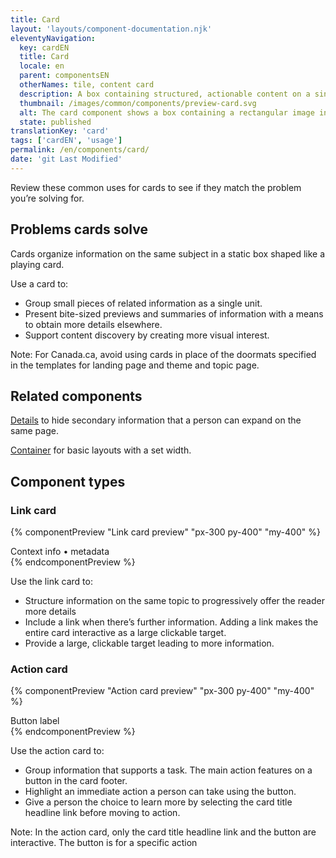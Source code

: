 ```yaml
---
title: Card
layout: 'layouts/component-documentation.njk'
eleventyNavigation:
  key: cardEN
  title: Card
  locale: en
  parent: componentsEN
  otherNames: tile, content card
  description: A box containing structured, actionable content on a single topic.
  thumbnail: /images/common/components/preview-card.svg
  alt: The card component shows a box containing a rectangular image in the top half. Immediately below is a blue rectangular bar running across three quarters of the box representing the card title. Two longer grey bars are stacked just below the blue bar, representing the card description and context area/metadata sections.
  state: published
translationKey: 'card'
tags: ['cardEN', 'usage']
permalink: /en/components/card/
date: 'git Last Modified'
---
```


Review these common uses for cards to see if they match the problem you’re solving for.

## Problems cards solve

Cards organize information on the same subject in a static box shaped like a playing card.

Use a card to:

- Group small pieces of related information as a single unit.
- Present bite-sized previews and summaries of information with a means to obtain more details elsewhere.
- Support content discovery by creating more visual interest.

Note: For Canada.ca, avoid using cards in place of the doormats specified in the templates for landing page and theme and topic page.

<article class="bg-full-width bg-primary text-light pt-500 pb-400 my-500">
  <h2 class="mt-0 mb-400">Related components</h2>

<a href="{{ links.details }}" class="link-light">Details</a> to hide secondary information that a person can expand on the same page.

<a href="{{ links.container }}" class="link-light">Container</a> for basic layouts with a set width.

</article>

## Component types

### Link card

{% componentPreview "Link card preview" "px-300 py-400" "my-400" %}
<gcds-card card-title="Card title link" tag="Tag" href="#" description="Description or supporting text relating to the headline. Longer text will be truncated with ...">

  <div slot="footer">Context info • metadata</div>
</gcds-card>
{% endcomponentPreview %}

<p class="mb-400">Use the link card to:</p>
<ul class="list-disc mb-400">
  <li>Structure information on the same topic to progressively offer the reader more details</li>
  <li>Include a link when there’s further information. Adding a link makes the entire card interactive as a large clickable target.</li>
  <li>Provide a large, clickable target leading to more information.</li>
</ul>

### Action card

{% componentPreview "Action card preview" "px-300 py-400" "my-400" %}
<gcds-card card-title="Card title link" href="#" type="action" tag="Tag" description="Description or supporting text relating to the headline. Longer text will be truncated with ..." img-alt="#">

  <div slot="footer">
    <gcds-button>Button label</gcds-button>
  </div>
</gcds-card>
{% endcomponentPreview %}

<p class="mb-400">Use the action card to:</p>
<ul class="list-disc mb-400">
  <li>Group information that supports a task. The main action features on a button in the card footer.</li>
  <li>Highlight an immediate action a person can take using the button.</li>
  <li>Give a person the choice to learn more by selecting the card title headline link before moving to action.</li>
</ul>
<p>Note: In the action card, only the card title headline link and the button are interactive. The button is for a specific action</p>
